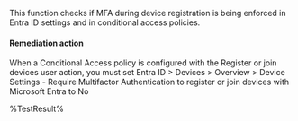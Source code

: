 This function checks if MFA during device registration is being enforced in Entra ID settings and in conditional access policies.

#### Remediation action

When a Conditional Access policy is configured with the Register or join devices user action, you must set Entra ID > Devices > Overview > Device Settings - Require Multifactor Authentication to register or join devices with Microsoft Entra to No

<!--- Results --->

%TestResult%
